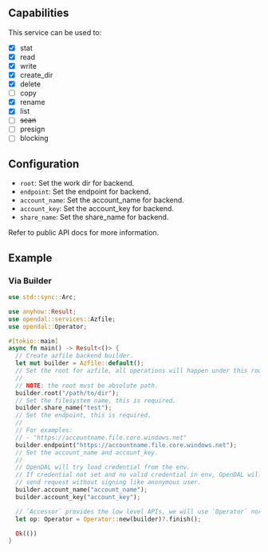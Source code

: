 ## Capabilities

This service can be used to:

- [x] stat
- [x] read
- [x] write
- [x] create_dir
- [x] delete
- [ ] copy
- [x] rename
- [x] list
- [ ] ~~scan~~
- [ ] presign
- [ ] blocking

## Configuration

- `root`: Set the work dir for backend.
- `endpoint`: Set the endpoint for backend.
- `account_name`: Set the account_name for backend.
- `account_key`: Set the account_key for backend.
- `share_name`: Set the share_name for backend.

Refer to public API docs for more information.

## Example

### Via Builder

```rust
use std::sync::Arc;

use anyhow::Result;
use opendal::services::Azfile;
use opendal::Operator;

#[tokio::main]
async fn main() -> Result<()> {
  // Create azfile backend builder.
  let mut builder = Azfile::default();
  // Set the root for azfile, all operations will happen under this root.
  //
  // NOTE: the root must be absolute path.
  builder.root("/path/to/dir");
  // Set the filesystem name, this is required.
  builder.share_name("test");
  // Set the endpoint, this is required.
  //
  // For examples:
  // - "https://accountname.file.core.windows.net"
  builder.endpoint("https://accountname.file.core.windows.net");
  // Set the account_name and account_key.
  //
  // OpenDAL will try load credential from the env.
  // If credential not set and no valid credential in env, OpenDAL will
  // send request without signing like anonymous user.
  builder.account_name("account_name");
  builder.account_key("account_key");

  // `Accessor` provides the low level APIs, we will use `Operator` normally.
  let op: Operator = Operator::new(builder)?.finish();

  Ok(())
}
```
